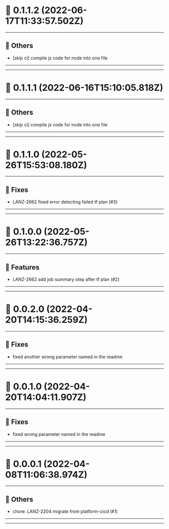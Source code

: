 # :confetti_ball: 0.1.1.2 (2022-06-17T11:33:57.502Z)
- - -
## :newspaper: Others
* [skip ci] compile js code for node into one file
- - -
- - -
# :confetti_ball: 0.1.1.1 (2022-06-16T15:10:05.818Z)
- - -
## :newspaper: Others
* [skip ci] compile js code for node into one file
- - -
- - -
# :confetti_ball: 0.1.1.0 (2022-05-26T15:53:08.180Z)
- - -
## :bug: Fixes
* LANZ-2662 fixed error detecting failed tf plan (#3)
- - -
- - -
# :confetti_ball: 0.1.0.0 (2022-05-26T13:22:36.757Z)
- - -
## :hammer: Features
* LANZ-2662 add job summary step after tf plan (#2)
- - -
- - -
# :confetti_ball: 0.0.2.0 (2022-04-20T14:15:36.259Z)
- - -
## :bug: Fixes
* fixed another wrong parameter named in the readme
- - -
- - -
# :confetti_ball: 0.0.1.0 (2022-04-20T14:04:11.907Z)
- - -
## :bug: Fixes
* fixed wrong parameter named in the readme
- - -
- - -
# :confetti_ball: 0.0.0.1 (2022-04-08T11:06:38.974Z)
- - -
## :newspaper: Others
* chore: LANZ-2204 migrate from platform-cicd (#1)
- - -
- - -
